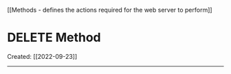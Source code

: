 [[Methods - defines the actions required for the web server to perform]]

# DELETE Method
Created:  [[2022-09-23]]

---












